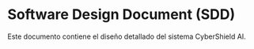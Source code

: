 # Software Design Document (SDD)

Este documento contiene el diseño detallado del sistema CyberShield AI.
